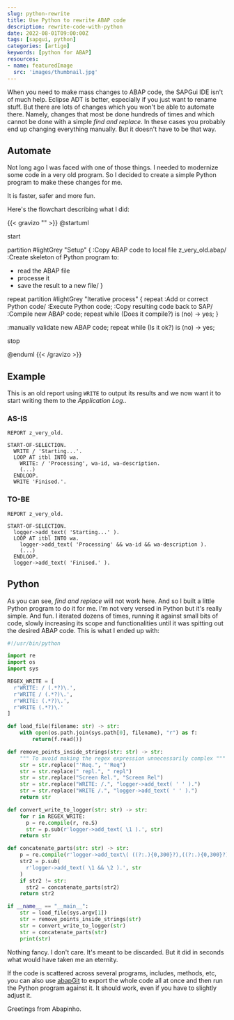 ```yaml
---
slug: python-rewrite
title: Use Python to rewrite ABAP code
description: rewrite-code-with-python
date: 2022-08-01T09:00:00Z
tags: [sapgui, python]
categories: [artigo]
keywords: [python for ABAP]
resources:
- name: featuredImage
  src: 'images/thumbnail.jpg'
---
```

When you need to make mass changes to ABAP code, the SAPGui IDE isn't of much help. Eclipse ADT is better, especially if you just want to rename stuff. But there are lots of changes which you won't be able to automate there. Namely, changes that most be done hundreds of times and which cannot be done with a simple _find and replace_. In these cases you probably end up changing everything manually. But it doesn't have to be that way.

<!--more-->

## Automate

Not long ago I was faced with one of those things. I needed to modernize some code in a very old program. So I decided to create a simple Python program to make these changes for me.

It is faster, safer and more fun.

Here's the flowchart describing what I did:

{{< gravizo "" >}}
@startuml

start

partition #lightGrey "Setup" {
:Copy ABAP code to local file z_very_old.abap/
:Create skeleton of Python program to:

- read the ABAP file
- processe it
- save the result to a new file/
}

repeat
  partition #lightGrey "Iterative process" {
  repeat :Add or correct Python code/
    :Execute Python code;
    :Copy resulting code back to SAP/
    :Compile new ABAP code;
  repeat while (Does it compile?) is (no)
  -> yes;
  }

:manually validate new ABAP code;
repeat while (Is it ok?) is (no)
-> yes;

stop

@enduml
{{< /gravizo >}}

## Example

This is an old report using `WRITE` to output its results and we now want it to start writing them to the _Application Log_..

### AS-IS

```ABAP
REPORT z_very_old.

START-OF-SELECTION.
  WRITE / 'Starting...'.
  LOOP AT itbl INTO wa.
    WRITE: / 'Processing', wa-id, wa-description.
    (...)
  ENDLOOP.
  WRITE 'Finised.'.
```

### TO-BE

```abap
REPORT z_very_old.

START-OF-SELECTION.
  logger->add_text( 'Starting...' ).
  LOOP AT itbl INTO wa.
    logger->add_text( 'Processing' && wa-id && wa-description ).
    (...)
  ENDLOOP.
  logger->add_text( 'Finised.' ).
```

## Python

As you can see, _find and replace_ will not work here. And so I built a little Python program to do it for me. I'm not very versed in Python but it's really simple. And fun. I iterated dozens of times, running it against small bits of code, slowly increasing its scope and functionalities until it was spitting out the desired ABAP code. This is what I ended up with:

```Python
#!/usr/bin/python

import re
import os
import sys

REGEX_WRITE = [
  r'WRITE: / (.*?)\.',
  r'WRITE / (.*?)\.',
  r'WRITE: (.*?)\.',
  r'WRITE (.*?)\.'
]

def load_file(filename: str) -> str:
    with open(os.path.join(sys.path[0], filename), "r") as f:
        return(f.read())

def remove_points_inside_strings(str: str) -> str:
    """ To avoid making the regex expression unnecessarily complex """
    str = str.replace("'Req.", "'Req")
    str = str.replace(" repl.", " repl")
    str = str.replace("Screen Rel.", "Screen Rel")
    str = str.replace("WRITE: /.", "logger->add_text( ' ' ).")
    str = str.replace("WRITE /.", "logger->add_text( ' ' ).")
    return str

def convert_write_to_logger(str: str) -> str:
    for r in REGEX_WRITE:
      p = re.compile(r, re.S)
      str = p.sub(r'logger->add_text( \1 ).', str)
    return str

def concatenate_parts(str: str) -> str:
    p = re.compile(r'logger->add_text\( ((?:.){0,300}?),((?:.){0,300}?) \)\.', re.S)
    str2 = p.sub(
      r'logger->add_text( \1 && \2 ).', str
    )
    if str2 != str:
      str2 = concatenate_parts(str2)
    return str2

if __name__ == "__main__":
    str = load_file(sys.argv[1])
    str = remove_points_inside_strings(str)
    str = convert_write_to_logger(str)
    str = concatenate_parts(str)
    print(str)
```

Nothing fancy. I don't care. It's meant to be discarded. But it did in seconds what would have taken me an eternity.

If the code is scattered across several programs, includes, methods, etc, you can also use [abapGit][1] to export the whole code all at once and then run the Python program against it. It should work, even if you have to slightly adjust it.

Greetings from Abapinho.

[1]: https://abapgit.org/
